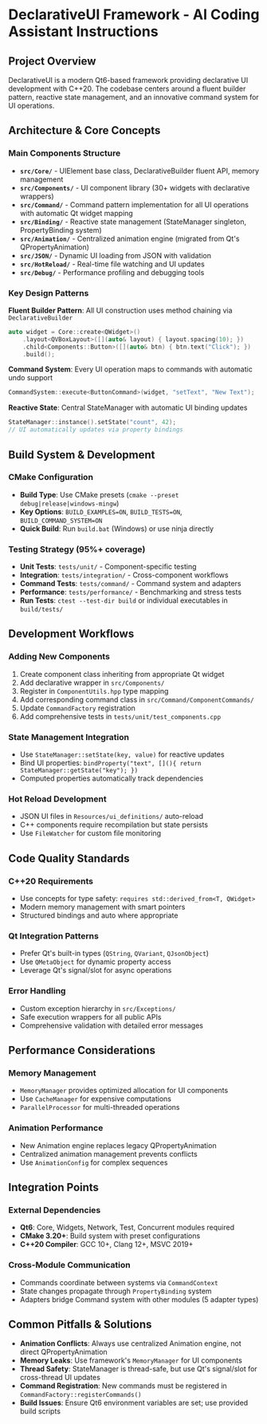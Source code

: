 # DeclarativeUI Framework - AI Coding Assistant Instructions

## Project Overview

DeclarativeUI is a modern Qt6-based framework providing declarative UI development with C++20. The codebase centers around a fluent builder pattern, reactive state management, and an innovative command system for UI operations.

## Architecture & Core Concepts

### Main Components Structure

- **`src/Core/`** - UIElement base class, DeclarativeBuilder fluent API, memory management
- **`src/Components/`** - UI component library (30+ widgets with declarative wrappers)
- **`src/Command/`** - Command pattern implementation for all UI operations with automatic Qt widget mapping
- **`src/Binding/`** - Reactive state management (StateManager singleton, PropertyBinding system)
- **`src/Animation/`** - Centralized animation engine (migrated from Qt's QPropertyAnimation)
- **`src/JSON/`** - Dynamic UI loading from JSON with validation
- **`src/HotReload/`** - Real-time file watching and UI updates
- **`src/Debug/`** - Performance profiling and debugging tools

### Key Design Patterns

**Fluent Builder Pattern**: All UI construction uses method chaining via `DeclarativeBuilder`

```cpp
auto widget = Core::create<QWidget>()
    .layout<QVBoxLayout>([](auto& layout) { layout.spacing(10); })
    .child<Components::Button>([](auto& btn) { btn.text("Click"); })
    .build();
```

**Command System**: Every UI operation maps to commands with automatic undo support

```cpp
CommandSystem::execute<ButtonCommand>(widget, "setText", "New Text");
```

**Reactive State**: Central StateManager with automatic UI binding updates

```cpp
StateManager::instance().setState("count", 42);
// UI automatically updates via property bindings
```

## Build System & Development

### CMake Configuration

- **Build Type**: Use CMake presets (`cmake --preset debug|release|windows-mingw`)
- **Key Options**: `BUILD_EXAMPLES=ON`, `BUILD_TESTS=ON`, `BUILD_COMMAND_SYSTEM=ON`
- **Quick Build**: Run `build.bat` (Windows) or use ninja directly

### Testing Strategy (95%+ coverage)

- **Unit Tests**: `tests/unit/` - Component-specific testing
- **Integration**: `tests/integration/` - Cross-component workflows
- **Command Tests**: `tests/command/` - Command system and adapters
- **Performance**: `tests/performance/` - Benchmarking and stress tests
- **Run Tests**: `ctest --test-dir build` or individual executables in `build/tests/`

## Development Workflows

### Adding New Components

1. Create component class inheriting from appropriate Qt widget
2. Add declarative wrapper in `src/Components/`
3. Register in `ComponentUtils.hpp` type mapping
4. Add corresponding command class in `src/Command/ComponentCommands/`
5. Update `CommandFactory` registration
6. Add comprehensive tests in `tests/unit/test_components.cpp`

### State Management Integration

- Use `StateManager::setState(key, value)` for reactive updates
- Bind UI properties: `bindProperty("text", [](){ return StateManager::getState("key"); })`
- Computed properties automatically track dependencies

### Hot Reload Development

- JSON UI files in `Resources/ui_definitions/` auto-reload
- C++ components require recompilation but state persists
- Use `FileWatcher` for custom file monitoring

## Code Quality Standards

### C++20 Requirements

- Use concepts for type safety: `requires std::derived_from<T, QWidget>`
- Modern memory management with smart pointers
- Structured bindings and auto where appropriate

### Qt Integration Patterns

- Prefer Qt's built-in types (`QString`, `QVariant`, `QJsonObject`)
- Use `QMetaObject` for dynamic property access
- Leverage Qt's signal/slot for async operations

### Error Handling

- Custom exception hierarchy in `src/Exceptions/`
- Safe execution wrappers for all public APIs
- Comprehensive validation with detailed error messages

## Performance Considerations

### Memory Management

- `MemoryManager` provides optimized allocation for UI components
- Use `CacheManager` for expensive computations
- `ParallelProcessor` for multi-threaded operations

### Animation Performance

- New Animation engine replaces legacy QPropertyAnimation
- Centralized animation management prevents conflicts
- Use `AnimationConfig` for complex sequences

## Integration Points

### External Dependencies

- **Qt6**: Core, Widgets, Network, Test, Concurrent modules required
- **CMake 3.20+**: Build system with preset configurations
- **C++20 Compiler**: GCC 10+, Clang 12+, MSVC 2019+

### Cross-Module Communication

- Commands coordinate between systems via `CommandContext`
- State changes propagate through `PropertyBinding` system
- Adapters bridge Command system with other modules (5 adapter types)

## Common Pitfalls & Solutions

- **Animation Conflicts**: Always use centralized Animation engine, not direct QPropertyAnimation
- **Memory Leaks**: Use framework's `MemoryManager` for UI components
- **Thread Safety**: StateManager is thread-safe, but use Qt's signal/slot for cross-thread UI updates
- **Command Registration**: New commands must be registered in `CommandFactory::registerCommands()`
- **Build Issues**: Ensure Qt6 environment variables are set; use provided build scripts
